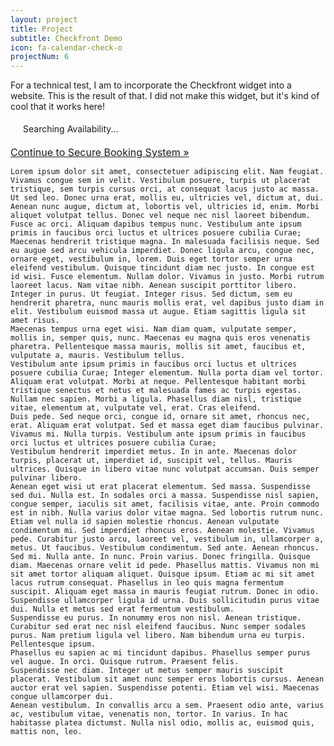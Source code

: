 ```yaml
---
layout: project
title: Project
subtitle: Checkfront Demo
icon: fa-calendar-check-o
projectNum: 6
---
```


For a technical test, I am to incorporate the Checkfront widget into a website. This is the result of that. I did not make this widget, but it's kind of cool that it works here!

<div>
<script type="text/javascript" src="//jayscodingservices.checkfront.com/lib/interface--31.js"></script>
<!-- CHECKFRONT BOOKING PLUGIN v23-->
<div id="CHECKFRONT_WIDGET_01"><p id="CHECKFRONT_LOADER" style="background: url('//jayscodingservices.checkfront.com/images/loader.gif') left center no-repeat; padding: 5px 5px 5px 20px">Searching Availability...</p></div>
<script>
new DROPLET.Widget ({
host: 'jayscodingservices.checkfront.com',
target: 'CHECKFRONT_WIDGET_01',
category_id: '11',
partner_id: '3',
provider: 'droplet'
}).render();
</script>
<noscript><a href="https://jayscodingservices.checkfront.com/reserve/" style="font-size: 16px">Continue to Secure Booking System &raquo;</a></noscript>
</div>

    Lorem ipsum dolor sit amet, consectetuer adipiscing elit. Nam feugiat. Vivamus congue sem in velit. Vestibulum posuere, turpis ut placerat tristique, sem turpis cursus orci, at consequat lacus justo ac massa. Ut sed leo. Donec urna erat, mollis eu, ultricies vel, dictum at, dui. Aenean nunc augue, dictum at, lobortis vel, ultricies id, enim. Morbi aliquet volutpat tellus. Donec vel neque nec nisl laoreet bibendum. Fusce ac orci. Aliquam dapibus tempus nunc. Vestibulum ante ipsum primis in faucibus orci luctus et ultrices posuere cubilia Curae; Maecenas hendrerit tristique magna. In malesuada facilisis neque. Sed eu augue sed arcu vehicula imperdiet. Donec ligula arcu, congue nec, ornare eget, vestibulum in, lorem. Duis eget tortor semper urna eleifend vestibulum. Quisque tincidunt diam nec justo. In congue est id wisi. Fusce elementum. Nullam dolor. Vivamus in justo. Morbi rutrum laoreet lacus. Nam vitae nibh. Aenean suscipit porttitor libero. Integer in purus. Ut feugiat. Integer risus. Sed dictum, sem eu hendrerit pharetra, nunc mauris mollis erat, vel dapibus justo diam in elit. Vestibulum euismod massa ut augue. Etiam sagittis ligula sit amet risus. 
    Maecenas tempus urna eget wisi. Nam diam quam, vulputate semper, mollis in, semper quis, nunc. Maecenas eu magna quis eros venenatis pharetra. Pellentesque massa mauris, mollis sit amet, faucibus et, vulputate a, mauris. Vestibulum tellus. 
    Vestibulum ante ipsum primis in faucibus orci luctus et ultrices posuere cubilia Curae; Integer elementum. Nulla porta diam vel tortor. Aliquam erat volutpat. Morbi at neque. Pellentesque habitant morbi tristique senectus et netus et malesuada fames ac turpis egestas. Nullam nec sapien. Morbi a ligula. Phasellus diam nisl, tristique vitae, elementum at, vulputate vel, erat. Cras eleifend. 
    Duis pede. Sed neque orci, congue id, ornare sit amet, rhoncus nec, erat. Aliquam erat volutpat. Sed et massa eget diam faucibus pulvinar. Vivamus mi. Nulla turpis. Vestibulum ante ipsum primis in faucibus orci luctus et ultrices posuere cubilia Curae; 
    Vestibulum hendrerit imperdiet metus. In in ante. Maecenas dolor turpis, placerat ut, imperdiet id, suscipit vel, tellus. Mauris ultrices. Quisque in libero vitae nunc volutpat accumsan. Duis semper pulvinar libero. 
    Aenean eget wisi ut erat placerat elementum. Sed massa. Suspendisse sed dui. Nulla est. In sodales orci a massa. Suspendisse nisl sapien, congue semper, iaculis sit amet, facilisis vitae, ante. Proin commodo est in nibh. Nulla varius dolor vitae magna. Sed lobortis rutrum nunc. Etiam vel nulla id sapien molestie rhoncus. Aenean vulputate condimentum mi. Sed imperdiet rhoncus eros. Aenean molestie. Vivamus pede. Curabitur justo arcu, laoreet vel, vestibulum in, ullamcorper a, metus. Ut faucibus. Vestibulum condimentum. Sed ante. Aenean rhoncus. Sed mi. Nulla ante. In nunc. Proin varius. Donec fringilla. Quisque diam. Maecenas ornare velit id pede. Phasellus mattis. Vivamus non mi sit amet tortor aliquam aliquet. Quisque ipsum. Etiam ac mi sit amet lacus rutrum consequat. Phasellus in leo quis magna fermentum suscipit. Aliquam eget massa in mauris feugiat rutrum. Donec in odio. Suspendisse ullamcorper ligula id urna. Duis sollicitudin purus vitae dui. Nulla et metus sed erat fermentum vestibulum. 
    Suspendisse eu purus. In nonummy eros non nisl. Aenean tristique. Curabitur sed erat nec nisl eleifend faucibus. Nunc semper sodales purus. Nam pretium ligula vel libero. Nam bibendum urna eu turpis. Pellentesque ipsum. 
    Phasellus eu sapien ac mi tincidunt dapibus. Phasellus semper purus vel augue. In orci. Quisque rutrum. Praesent felis. 
    Suspendisse nec diam. Integer ut metus semper mauris suscipit placerat. Vestibulum sit amet nunc semper eros lobortis cursus. Aenean auctor erat vel sapien. Suspendisse potenti. Etiam vel wisi. Maecenas congue ullamcorper dui. 
    Aenean vestibulum. In convallis arcu a sem. Praesent odio ante, varius ac, vestibulum vitae, venenatis non, tortor. In varius. In hac habitasse platea dictumst. Nulla nisl odio, mollis ac, euismod quis, mattis non, leo.
